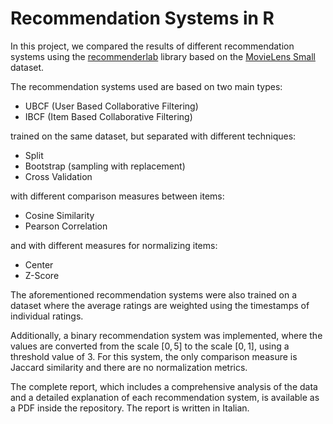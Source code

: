 # Recommendation Systems in R

In this project, we compared the results of different recommendation systems using the [recommenderlab](https://cran.r-project.org/web/packages/recommenderlab/index.html) library based on the [MovieLens Small](https://grouplens.org/datasets/movielens/latest/) dataset.

The recommendation systems used are based on two main types:

- UBCF (User Based Collaborative Filtering)
- IBCF (Item Based Collaborative Filtering)

trained on the same dataset, but separated with different techniques:

- Split
- Bootstrap (sampling with replacement)
- Cross Validation

with different comparison measures between items:

- Cosine Similarity
- Pearson Correlation

and with different measures for normalizing items:

- Center
- Z-Score

The aforementioned recommendation systems were also trained on a dataset where the average ratings are weighted using the timestamps of individual ratings.

Additionally, a binary recommendation system was implemented, where the values are converted from the scale $[0, 5]$ to the scale $[0, 1]$, using a threshold value of $3$. For this system, the only comparison measure is Jaccard similarity and there are no normalization metrics.

The complete report, which includes a comprehensive analysis of the data and a detailed explanation of each recommendation system, is available as a PDF inside the repository. The report is written in Italian.